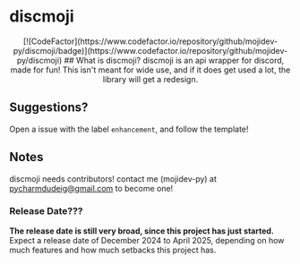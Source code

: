 # discmoji

<p align=center>
[![CodeFactor](https://www.codefactor.io/repository/github/mojidev-py/discmoji/badge)](https://www.codefactor.io/repository/github/mojidev-py/discmoji)  
## What is discmoji?
discmoji is an api wrapper for discord, made for fun!
This isn't meant for wide use, and if it does get used a lot, the library will get a redesign.

## Suggestions? 
Open a issue with the label `enhancement`, and follow the template!

## Notes
discmoji needs contributors! contact me (mojidev-py) at pycharmdudeig@gmail.com to become one!


### Release Date???
**The release date is still very broad, since this project has just started.**
Expect a release date of December 2024 to April 2025, depending on how much features and how much setbacks this project has.
</p>
